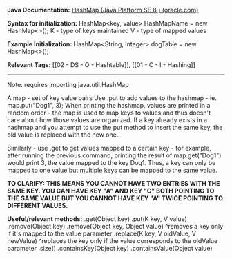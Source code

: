 
**Java Documentation:** [HashMap (Java Platform SE 8 ) (oracle.com)](https://docs.oracle.com/javase/8/docs/api/java/util/HashMap.html)

**Syntax for initialization:** HashMap<key, value> HashMapName = new HashMap<>(); 
K - type of keys maintained
V - type of mapped values

**Example Initialization:** HashMap<String, Integer> dogTable = new HashMap<>();

**Relevant Tags:** [[02 - DS - O - Hashtable]], [[01 - C - I - Hashing]]

-----

Note: requires importing java.util.HashMap

A map - set of key value pairs 
Use .put to add values to the hashmap - ie. map.put("Dog1", 3);
When printing the hashmap, values are printed in a random order - the map is used to map keys to values and thus doesn't care about how those values are organized.
If a key already exists in a hashmap and you attempt to use the put method to insert the same key, the old value is replaced with the new one.

Similarly - use .get to get values mapped to a certain key - for example, after running the previous command, printing the result of map.get("Dog1") would print 3, the value mapped to the key Dog1. Thus, a key can only be mapped to one value but multiple keys can be mapped to the same value.

**TO CLARIFY: THIS MEANS YOU CANNOT HAVE TWO ENTRIES WITH THE SAME KEY. YOU CAN HAVE KEY "A" AND KEY "C" BOTH POINTING TO THE SAME VALUE BUT YOU CANNOT HAVE KEY "A" TWICE POINTING TO DIFFERENT VALUES.**

**Useful/relevant methods:**
.get(Object key)
.put(K key, V value)
.remove(Object key)
.remove(Object key, Object value)
^removes a key only if it's mapped to the value parameter
.replace(K key, V oldValue, V newValue)
^replaces the key only if the value corresponds to the oldValue parameter
.size()
.containsKey(Object key)
.containsValue(Object value)

